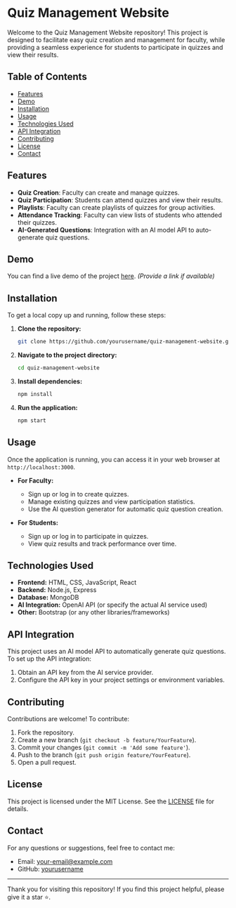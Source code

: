 # Quiz Management Website

Welcome to the Quiz Management Website repository! This project is designed to facilitate easy quiz creation and management for faculty, while providing a seamless experience for students to participate in quizzes and view their results.

## Table of Contents

- [Features](#features)
- [Demo](#demo)
- [Installation](#installation)
- [Usage](#usage)
- [Technologies Used](#technologies-used)
- [API Integration](#api-integration)
- [Contributing](#contributing)
- [License](#license)
- [Contact](#contact)

## Features

- **Quiz Creation**: Faculty can create and manage quizzes.
- **Quiz Participation**: Students can attend quizzes and view their results.
- **Playlists**: Faculty can create playlists of quizzes for group activities.
- **Attendance Tracking**: Faculty can view lists of students who attended their quizzes.
- **AI-Generated Questions**: Integration with an AI model API to auto-generate quiz questions.

## Demo

You can find a live demo of the project [here](#). *(Provide a link if available)*

## Installation

To get a local copy up and running, follow these steps:

1. **Clone the repository:**
    ```bash
    git clone https://github.com/yourusername/quiz-management-website.git
    ```
2. **Navigate to the project directory:**
    ```bash
    cd quiz-management-website
    ```
3. **Install dependencies:**
    ```bash
    npm install
    ```
4. **Run the application:**
    ```bash
    npm start
    ```

## Usage

Once the application is running, you can access it in your web browser at `http://localhost:3000`.

- **For Faculty:**
  - Sign up or log in to create quizzes.
  - Manage existing quizzes and view participation statistics.
  - Use the AI question generator for automatic quiz question creation.

- **For Students:**
  - Sign up or log in to participate in quizzes.
  - View quiz results and track performance over time.

## Technologies Used

- **Frontend:** HTML, CSS, JavaScript, React
- **Backend:** Node.js, Express
- **Database:** MongoDB
- **AI Integration:** OpenAI API (or specify the actual AI service used)
- **Other:** Bootstrap (or any other libraries/frameworks)

## API Integration

This project uses an AI model API to automatically generate quiz questions. To set up the API integration:

1. Obtain an API key from the AI service provider.
2. Configure the API key in your project settings or environment variables.

## Contributing

Contributions are welcome! To contribute:

1. Fork the repository.
2. Create a new branch (`git checkout -b feature/YourFeature`).
3. Commit your changes (`git commit -m 'Add some feature'`).
4. Push to the branch (`git push origin feature/YourFeature`).
5. Open a pull request.

## License

This project is licensed under the MIT License. See the [LICENSE](LICENSE) file for details.

## Contact

For any questions or suggestions, feel free to contact me:

- Email: [your-email@example.com](mailto:your-email@example.com)
- GitHub: [yourusername](https://github.com/yourusername)

---

Thank you for visiting this repository! If you find this project helpful, please give it a star ⭐.

